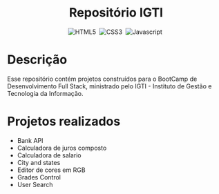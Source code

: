 <h1 align="center">Repositório IGTI</h1>

<div align="center">
  
  ![HTML5](https://img.shields.io/badge/-HTML-1e272e?style=for-the-badge&logo=html5)&nbsp;
  ![CSS3](https://img.shields.io/badge/-CSS-1e272e?style=for-the-badge&logo=css3)&nbsp;
  ![Javascript](https://img.shields.io/badge/-Javascript-1e272e?style=for-the-badge&logo=javascript)&nbsp;

</div>

<h1>Descrição</h1>

<p>
  Esse repositório contém projetos construídos para o BootCamp de Desenvolvimento Full Stack, ministrado pelo IGTI - Instituto de Gestão e Tecnologia da Informação.  
</p>

<h1>Projetos realizados</h1>

 <ul>
     <li>Bank API</li>
     <li>Calculadora de juros composto</li>
     <li>Calculadora de salario</li>
     <li>City and states</li>
     <li>Editor de cores em RGB</li>
     <li>Grades Control</li>
     <li>User Search</li>
 </ul>
